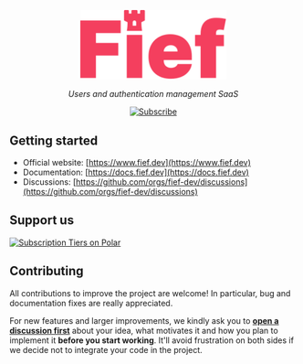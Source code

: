 <p align="center">
  <img src="https://raw.githubusercontent.com/fief-dev/.github/main/logos/logo-full-red.svg?sanitize=true" alt="Fief" width="256">
</p>

<p align="center">
    <em>Users and authentication management SaaS</em>
</p>

<p align="center">
    <a href="https://polar.sh/fief-dev">
    <picture>
      <source media="(prefers-color-scheme: dark)" srcset="https://polar.sh/embed/subscribe.svg?org=fief-dev&darkmode=1">
      <img alt="Subscribe" src="https://polar.sh/embed/subscribe.svg?org=fief-dev">
    </picture>
    </a>
</p>

## Getting started

* Official website: [https://www.fief.dev](https://www.fief.dev)
* Documentation: [https://docs.fief.dev](https://docs.fief.dev)
* Discussions: [https://github.com/orgs/fief-dev/discussions](https://github.com/orgs/fief-dev/discussions)

## Support us

<a href="https://polar.sh/fief-dev/subscriptions"><picture><source media="(prefers-color-scheme: dark)" srcset="https://polar.sh/embed/tiers.svg?org=fief-dev&darkmode"><img alt="Subscription Tiers on Polar" src="https://polar.sh/embed/tiers.svg?org=fief-dev"></picture></a>

## Contributing

All contributions to improve the project are welcome! In particular, bug and documentation fixes are really appreciated.

For new features and larger improvements, we kindly ask you to [**open a discussion first**](https://github.com/fief-dev/fief/discussions/new?category=ideas) about your idea, what motivates it and how you plan to implement it **before you start working**. It'll avoid frustration on both sides if we decide not to integrate your code in the project.
